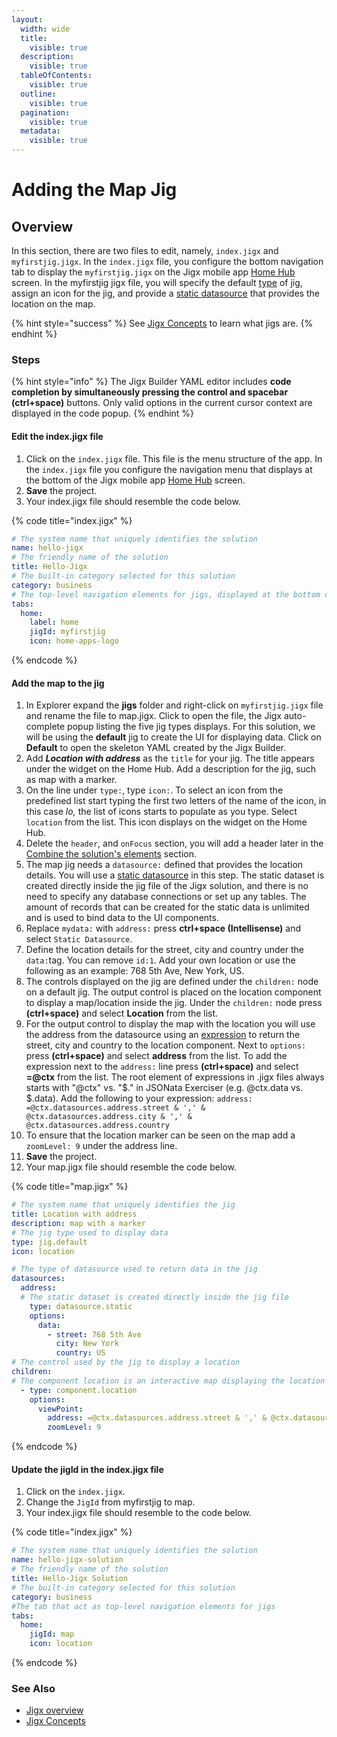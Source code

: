 ```yaml
---
layout:
  width: wide
  title:
    visible: true
  description:
    visible: true
  tableOfContents:
    visible: true
  outline:
    visible: true
  pagination:
    visible: true
  metadata:
    visible: true
---
```


# Adding the Map Jig

## Overview

In this section, there are two files to edit, namely, `index.jigx` and `myfirstjig.jigx`. In the `index.jigx` file, you configure the bottom navigation tab to display the `myfirstjig.jigx` on the Jigx mobile app [Home Hub](../../../building-apps-with-jigx/ui/home-hub/home-hub.md) screen. In the myfirstjig jigx file, you will specify the default [type](adding-the-map-jig.md) of jig, assign an icon for the jig, and provide a [static datasource](adding-the-map-jig.md) that provides the location on the map.

{% hint style="success" %}
See [Jigx Concepts](<../../../Understanding the basics/Jigx Concepts.md>) to learn what jigs are.
{% endhint %}

### Steps

{% hint style="info" %}
The Jigx Builder YAML editor includes **code completion by simultaneously pressing the control and spacebar (ctrl+space)** buttons. Only valid options in the current cursor context are displayed in the code popup.
{% endhint %}

#### Edit the index.jigx file

1. Click on the `index.jigx` file. This file is the menu structure of the app. In the `index.jigx` file you configure the navigation menu that displays at the bottom of the Jigx mobile app [Home Hub](../../../building-apps-with-jigx/ui/home-hub/home-hub.md) screen.
2. **Save** the project.
3. Your index.jigx file should resemble the code below.&#x20;

{% code title="index.jigx" %}
```yaml
# The system name that uniquely identifies the solution
name: hello-jigx
# The friendly name of the solution
title: Hello-Jigx
# The built-in category selected for this solution
category: business
# The top-level navigation elements for jigs, displayed at the bottom of the app
tabs:
  home:
    label: home
    jigId: myfirstjig
    icon: home-apps-logo
```
{% endcode %}

#### Add the map to the jig

1. In Explorer expand the **jigs** folder and right-click on `myfirstjig.jigx` file and rename the file to map.jigx. Click to open the file, the Jigx auto-complete popup listing the five jig types displays. For this solution, we will be using the **default** jig to create the UI for displaying data. Click on **Default** to open the skeleton YAML created by the Jigx Builder.
2. Add _**Location with address**_ as the `title` for your jig. The title appears under the widget on the Home Hub. Add a description for the jig, such as map with a marker.
3. On the line under `type:`, type `icon:`. To select an icon from the predefined list start typing the first two letters of the name of the icon, in this case _lo,_ the list of icons starts to populate as you type. Select `location` from the list. This icon displays on the widget on the Home Hub.
4. Delete the `header`, and `onFocus` section, you will add a header later in the [Combine the solution's elements](../combine-the-solution_s-elements/combine-the-solution_s-elements.md) section.
5. The map jig needs a `datasource:` defined that provides the location details. You will use a [static datasource](adding-the-map-jig.md) in this step. The static dataset is created directly inside the jig file of the Jigx solution, and there is no need to specify any database connections or set up any tables. The amount of records that can be created for the static data is unlimited and is used to bind data to the UI components.
6. Replace `mydata:` with `address:` press **ctrl+space (Intellisense)** and select `Static Datasource`.
7. Define the location details for the street, city and country under the `data:`tag. You can remove `id:1`. Add your own location or use the following as an example: 768 5th Ave, New York, US.
8. The controls displayed on the jig are defined under the `children:` node on a default jig. The output control is placed on the location component to display a map/location inside the jig. Under the `children:` node press **(ctrl+space)** and select **Location** from the list.
9. For the output control to display the map with the location you will use the address from the datasource using an [expression](../../../building-apps-with-jigx/logic/expressions.md) to return the street, city and country to the location component. Next to `options:` press **(ctrl+space)** and select **address** from the list. To add the expression next to the `address:` line press **(ctrl+space)** and select **=@ctx** from the list. The root element of expressions in .jigx files always starts with "@ctx" vs. "$." in JSONata Exerciser (e.g. @ctx.data vs. $.data). Add the following to your expression: `address: =@ctx.datasources.address.street & ',' & @ctx.datasources.address.city & ',' & @ctx.datasources.address.country`
10. To ensure that the location marker can be seen on the map add a `zoomLevel: 9` under the address line.
11. **Save** the project.
12. Your map.jigx file should resemble the code below.

{% code title="map.jigx" %}
```yaml
# The system name that uniquely identifies the jig
title: Location with address
description: map with a marker
# The jig type used to display data
type: jig.default
icon: location

# The type of datasource used to return data in the jig
datasources:
  address: 
  # The static dataset is created directly inside the jig file
    type: datasource.static
    options:
      data:
        - street: 768 5th Ave
          city: New York
          country: US
# The control used by the jig to display a location          
children:
# The component location is an interactive map displaying the location using the address
  - type: component.location
    options:
      viewPoint:
        address: =@ctx.datasources.address.street & ',' & @ctx.datasources.address.city & ',' & @ctx.datasources.address.country
        zoomLevel: 9
```
{% endcode %}

#### Update the jigId in the index.jigx file

1. Click on the `index.jigx`.
2. Change the `JigId` from myfirstjig to map.
3. Your index.jigx file should resemble to the code below.

{% code title="index.jigx" %}
```yaml
# The system name that uniquely identifies the solution
name: hello-jigx-solution
# The friendly name of the solution
title: Hello-Jigx Solution
# The built-in category selected for this solution
category: business
#The tab that act as top-level navigation elements for jigs
tabs:
  home:
    jigId: map   
    icon: location
```
{% endcode %}

### See Also

* [Jigx overview](<../../../Understanding the basics/Architecture.md>)
* [Jigx Concepts](<../../../Understanding the basics/Jigx Concepts.md>)
